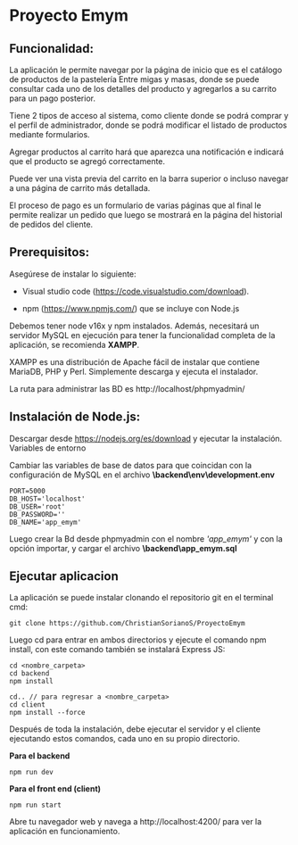 
# Proyecto Emym
## Funcionalidad:
La aplicación le permite navegar por la página de inicio que es el catálogo de productos de la pastelería Entre migas y masas, donde se puede consultar cada uno de los detalles del producto y agregarlos a su carrito para un pago posterior.

Tiene 2 tipos de acceso al sistema, como cliente donde se podrá comprar y el perfil de administrador, donde se podrá modificar el listado de productos mediante formularios.

Agregar productos al carrito hará que aparezca una notificación e indicará que el producto se agregó correctamente.

Puede ver una vista previa del carrito en la barra superior o incluso navegar a una página de carrito más detallada.

El proceso de pago es un formulario de varias páginas que al final le permite realizar un pedido que luego se mostrará en la página del historial de pedidos del cliente.

## Prerequisitos:

Asegúrese de instalar lo siguiente:

- 	Visual studio code  (https://code.visualstudio.com/download).

-	npm (https://www.npmjs.com/) que se incluye con Node.js

Debemos tener node v16x y npm instalados. Además, necesitará un servidor MySQL en ejecución para tener la funcionalidad completa de la aplicación, se recomienda **XAMPP**.

XAMPP es una distribución de Apache fácil de instalar que contiene MariaDB, PHP y Perl. Simplemente descarga y ejecuta el instalador.

La ruta para administrar las BD es http://localhost/phpmyadmin/

## Instalación de Node.js:

Descargar desde https://nodejs.org/es/download y ejecutar la instalación.
Variables de entorno

Cambiar las variables de base de datos para que coincidan con la configuración de MySQL en el archivo **\backend\env\development.env**

```
PORT=5000 
DB_HOST='localhost'
DB_USER='root'
DB_PASSWORD=''
DB_NAME='app_emym'
```

Luego crear la Bd desde phpmyadmin con el nombre *'app_emym'* y con la opción importar, y cargar el archivo **\backend\app_emym.sql**
 
## Ejecutar aplicacion

La aplicación se puede instalar clonando el repositorio git en el terminal cmd:

`git clone https://github.com/ChristianSorianoS/ProyectoEmym`


Luego cd para entrar en ambos directorios y ejecute el comando npm install, con este comando también se instalará Express JS:

```
cd <nombre_carpeta>
cd backend
npm install

cd.. // para regresar a <nombre_carpeta>
cd client
npm install --force
```

Después de toda la instalación, debe ejecutar el servidor y el cliente ejecutando estos comandos, cada uno en su propio directorio.

**Para el backend**

`npm run dev`

**Para el front end (client)**

`npm run start`

Abre tu navegador web y navega a http://localhost:4200/ para ver la aplicación en funcionamiento.



